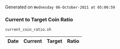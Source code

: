 Generated on `Wednesday 06-October-2021 at 05:06:59`

### Current to Target Coin Ratio
`current_coin_ratio.sh`

Date|Current|Target|Ratio
---|---|---|---
